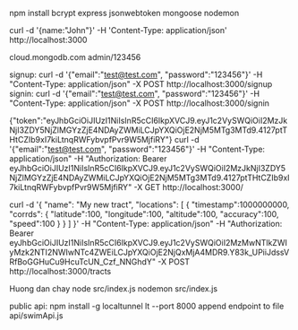 npm install bcrypt express jsonwebtoken mongoose nodemon

curl -d '{name:"John"}' -H 'Content-Type: application/json' http://localhost:3000

cloud.mongodb.com
admin/123456

signup:
    curl -d '{"email":"test@test.com", "password":"123456"}' -H "Content-Type: application/json" -X POST http://localhost:3000/signup
signin:
    curl -d '{"email":"test@test.com", "password":"123456"}' -H "Content-Type: application/json" -X POST http://localhost:3000/signin

{"token":"eyJhbGciOiJIUzI1NiIsInR5cCI6IkpXVCJ9.eyJ1c2VySWQiOiI2MzJkNjI3ZDY5NjZlMGYzZjE4NDAyZWMiLCJpYXQiOjE2NjM5MTg3MTd9.4127ptTHtCZIb9xI7kiLtnqRWFybvpfPvr9W5MjfiRY"}
curl -d '{"email":"test@test.com", "password":"123456"}' -H "Content-Type: application/json" -H "Authorization: Bearer eyJhbGciOiJIUzI1NiIsInR5cCI6IkpXVCJ9.eyJ1c2VySWQiOiI2MzJkNjI3ZDY5NjZlMGYzZjE4NDAyZWMiLCJpYXQiOjE2NjM5MTg3MTd9.4127ptTHtCZIb9xI7kiLtnqRWFybvpfPvr9W5MjfiRY" -X GET http://localhost:3000/

curl -d '{
"name": "My new tract",
"locations": [
{
"timestamp":1000000000,
"corrds": {
"latitude":100,
"longitude":100,
"altitude":100,
"accuracy":100,
"speed":100
}
}
]
}'  -H "Content-Type: application/json" -H "Authorization: Bearer eyJhbGciOiJIUzI1NiIsInR5cCI6IkpXVCJ9.eyJ1c2VySWQiOiI2MzMwNTlkZWIyMzk2NTI2NWIwNTc4ZWEiLCJpYXQiOjE2NjQxMjA4MDR9.Y83k_UPiiJdssVRfBoGGHuCu9HcuTcUN_Czf_NNGhdY" -X POST http://localhost:3000/tracts

Huong dan chay
node src/index.js
nodemon src/index.js

public api:
npm install -g localtunnel
lt --port 8000
append endpoint to file api/swimApi.js
